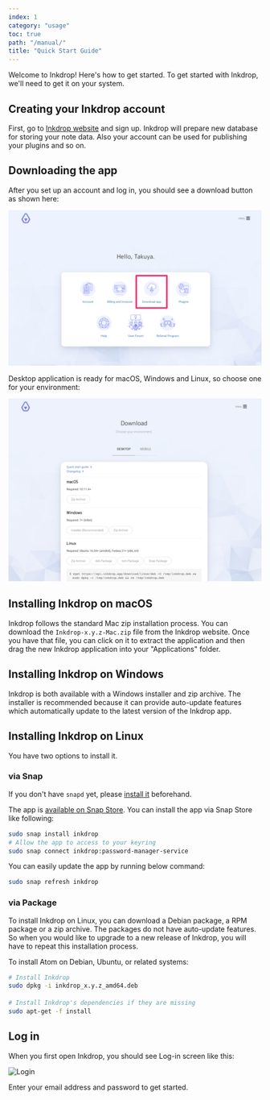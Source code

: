 ```yaml
---
index: 1
category: "usage"
toc: true
path: "/manual/"
title: "Quick Start Guide"
---
```


Welcome to Inkdrop! Here's how to get started.
To get started with Inkdrop, we'll need to get it on your system.

## Creating your Inkdrop account

First, go to [Inkdrop website](https://inkdrop.app/) and sign up.
Inkdrop will prepare new database for storing your note data.
Also your account can be used for publishing your plugins and so on.

## Downloading the app

After you set up an account and log in, you should see a download button as shown here:

![Download](quick-start-guide_download.png)

Desktop application is ready for macOS, Windows and Linux, so choose one for your environment:

![Download](quick-start-guide_download2.png)

## Installing Inkdrop on macOS

Inkdrop follows the standard Mac zip installation process. You can download the `Inkdrop-x.y.z-Mac.zip` file from the Inkdrop website. Once you have that file, you can click on it to extract the application and then drag the new Inkdrop application into your "Applications" folder.

## Installing Inkdrop on Windows

Inkdrop is both available with a Windows installer and zip archive. The installer is recommended because it can provide auto-update features which automatically update to the latest version of the Inkdrop app.

## Installing Inkdrop on Linux

You have two options to install it.

### via Snap

<div class="ui info message">
If you don't have <code>snapd</code> yet, please <a href="https://snapcraft.io/docs/core/install" target="_blank">install it</a> beforehand.
</div>

The app is [available on Snap Store](https://snapcraft.io/inkdrop).
You can install the app via Snap Store like following:

```bash
sudo snap install inkdrop
# Allow the app to access to your keyring
sudo snap connect inkdrop:password-manager-service
```

You can easily update the app by running below command:

```bash
sudo snap refresh inkdrop
```

### via Package

To install Inkdrop on Linux, you can download a Debian package, a RPM package or a zip archive.
The packages do not have auto-update features.
So when you would like to upgrade to a new release of Inkdrop, you will have to repeat this installation process.

To install Atom on Debian, Ubuntu, or related systems:

```bash
# Install Inkdrop
sudo dpkg -i inkdrop_x.y.z_amd64.deb

# Install Inkdrop's dependencies if they are missing
sudo apt-get -f install
```

## Log in

When you first open Inkdrop, you should see Log-in screen like this:

![Login](quick-start-guide_login.png)

Enter your email address and password to get started.

